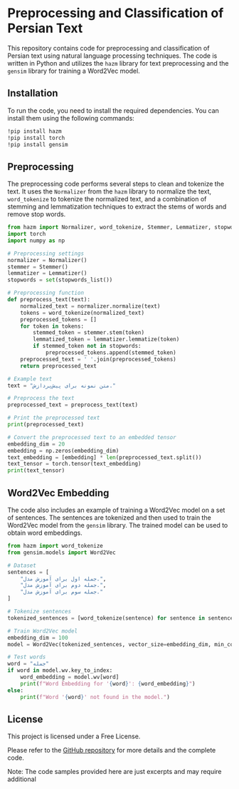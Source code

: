 # Preprocessing and Classification of Persian Text

This repository contains code for preprocessing and classification of Persian text using natural language processing techniques. The code is written in Python and utilizes the `hazm` library for text preprocessing and the `gensim` library for training a Word2Vec model.

## Installation

To run the code, you need to install the required dependencies. You can install them using the following commands:

```bash
!pip install hazm
!pip install torch
!pip install gensim
```

## Preprocessing

The preprocessing code performs several steps to clean and tokenize the text. It uses the `Normalizer` from the `hazm` library to normalize the text, `word_tokenize` to tokenize the normalized text, and a combination of stemming and lemmatization techniques to extract the stems of words and remove stop words.

```python
from hazm import Normalizer, word_tokenize, Stemmer, Lemmatizer, stopwords_list
import torch
import numpy as np

# Preprocessing settings
normalizer = Normalizer()
stemmer = Stemmer()
lemmatizer = Lemmatizer()
stopwords = set(stopwords_list())

# Preprocessing function
def preprocess_text(text):
    normalized_text = normalizer.normalize(text)
    tokens = word_tokenize(normalized_text)
    preprocessed_tokens = []
    for token in tokens:
        stemmed_token = stemmer.stem(token)
        lemmatized_token = lemmatizer.lemmatize(token)
        if stemmed_token not in stopwords:
            preprocessed_tokens.append(stemmed_token)
    preprocessed_text = ' '.join(preprocessed_tokens)
    return preprocessed_text

# Example text
text = "متن نمونه برای پیش‌پردازش."

# Preprocess the text
preprocessed_text = preprocess_text(text)

# Print the preprocessed text
print(preprocessed_text)

# Convert the preprocessed text to an embedded tensor
embedding_dim = 20
embedding = np.zeros(embedding_dim)
text_embedding = [embedding] * len(preprocessed_text.split())
text_tensor = torch.tensor(text_embedding)
print(text_tensor)
```

## Word2Vec Embedding

The code also includes an example of training a Word2Vec model on a set of sentences. The sentences are tokenized and then used to train the Word2Vec model from the `gensim` library. The trained model can be used to obtain word embeddings.

```python
from hazm import word_tokenize
from gensim.models import Word2Vec

# Dataset
sentences = [
    "جمله اول برای آموزش مدل.",
    "جمله دوم برای آموزش مدل.",
    "جمله سوم برای آموزش مدل."
]

# Tokenize sentences
tokenized_sentences = [word_tokenize(sentence) for sentence in sentences]

# Train Word2Vec model
embedding_dim = 100
model = Word2Vec(tokenized_sentences, vector_size=embedding_dim, min_count=1)

# Test words
word = "جمله"
if word in model.wv.key_to_index:
    word_embedding = model.wv[word]
    print(f"Word Embedding for '{word}': {word_embedding}")
else:
    print(f"Word '{word}' not found in the model.")
```

## License

This project is licensed under a Free License.


Please refer to the [GitHub repository](https://github.com/armansouri9/Preprocessing-and-classification-of-Persian-text) for more details and the complete code.

Note: The code samples provided here are just excerpts and may require additional

